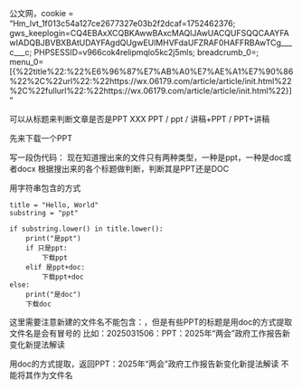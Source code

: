 公文网，cookie = “Hm_lvt_1f013c54a127ce2677327e03b2f2dcaf=1752462376; gws_keeplogin=CQ4EBAxXCQBKAwwBAxcMAQlJAwUACQUFSQQCAAYFAwIADQBJBVBXBAtUDAYFAgdQUgwEUlMHVFdaUFZRAF0HAFFRBAwTCg___c___c; PHPSESSID=v966cok4relipmqlo5kc2j5mls; breadcrumb_0=; menu_0=[{%22title%22:%22%E6%96%87%E7%AB%A0%E7%AE%A1%E7%90%86%22%2C%22url%22:%22https://wx.06179.com/article/article/init.html%22%2C%22fullurl%22:%22https://wx.06179.com/article/article/init.html%22}]”

可以从标题来判断文章是否是PPT
XXX PPT / ppt / 讲稿+PPT / PPT+讲稿

先来下载一个PPT

写一段伪代码：
现在知道搜出来的文件只有两种类型，一种是ppt，一种是doc或者docx
根据搜出来的各个标题做判断，判断其是PPT还是DOC

用字符串包含的方式
```pytho
title = "Hello, World"
substring = "ppt"

if substring.lower() in title.lower():
    print("是ppt")
    if 只是ppt:
        下载ppt
    elif 是ppt+doc:
        下载ppt+doc
else:
    print("是doc")
    下载doc
```

这里需要注意新建的文件名不能包含：，但是有些PPT的标题是用doc的方式提取文件名是会有冒号的
比如：2025031506：PPT：2025年“两会”政府工作报告新变化新提法解读

用doc的方式提取，返回PPT：2025年“两会”政府工作报告新变化新提法解读
不能将其作为文件名